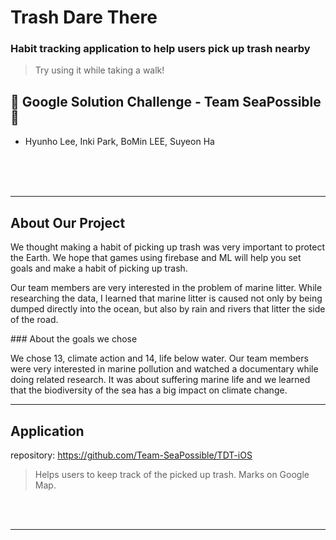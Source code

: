 # Trash Dare There
### Habit tracking application to help users pick up trash nearby
> Try using it while taking a walk!

## 👥 Google Solution Challenge - Team SeaPossible 👥 
- Hyunho Lee, Inki Park, BoMin LEE, Suyeon Ha

<br/>
<br/>
<br/>

---

## About Our Project

<p>
  We thought making a habit of picking up trash was very important to protect the Earth. We hope that games using firebase and ML will help you set goals and make a habit of picking up trash.
</p>
<p>
  Our team members are very interested in the problem of marine litter. While researching the data, I learned that marine litter is caused not only by being dumped directly into the ocean, but also by rain and rivers that litter the side of the road.
</p>
### About the goals we chose
<p>
  We chose 13, climate action and 14, life below water. Our team members were very interested in marine pollution and watched a documentary while doing related research. It was about suffering marine life and we learned that the biodiversity of the sea has a big impact on climate change.
</p>

---

## Application
repository: https://github.com/Team-SeaPossible/TDT-iOS
> Helps users to keep track of the picked up trash. Marks on Google Map.

<br/>
<br/>

---
